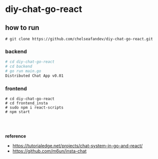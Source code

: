 # diy-chat-go-react

## how to run

```
# git clone https://github.com/chelseafandev/diy-chat-go-react.git
```

### backend
```bash
# cd diy-chat-go-react
# cd backend
# go run main.go
Distributed Chat App v0.01
```

### frontend
```
# cd diy-chat-go-react
# cd frontend_insta
# sudo npm i react-scripts
# npm start
```

<br>
<br>

**reference**
- https://tutorialedge.net/projects/chat-system-in-go-and-react/
- https://github.com/m6un/insta-chat
